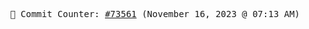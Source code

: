 <p align="center">
    <samp>
        📮 Commit Counter: <a href="https://github.com/Javascript-void0/Javascript-void0/commits/main">#73561</a> (November 16, 2023 @ 07:13 AM)
    </samp>
</p>